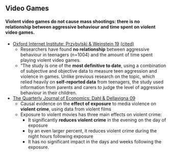## Video Games

#### Violent video games do not cause mass shootings: there is no relationship between aggressive behaviour and time spent on violent video games.

*   [Oxford Internet Institute: Przybylski & Weinstein 19](https://royalsocietypublishing.org/doi/10.1098/rsos.171474) [(cited)](http://www.ox.ac.uk/news/2019-02-13-violent-video-games-found-not-be-associated-adolescent-aggression#)
    *   Researchers have found **no relationship** between aggressive behaviour in teenagers (n=1004) and the amount of time spent playing violent video games.
    *   “The study is one of the **most definitive to date**, using a combination of subjective and objective data to measure teen aggression and violence in games. Unlike previous research on the topic, which relied heavily on **self-reported data** from teenagers, the study used information from parents and carers to judge the level of aggressive behaviour in their children.
*   [The Quarterly Journal of Economics: Dahl & Dellavigna 09](https://eml.berkeley.edu/~sdellavi/wp/moviescrimeQJEProofs2009.pdf)
    *   Causal evidence on the **effect of exposure** to media violence on **violent crime**, using data from violent films
    *   Exposure to violent movies has three main effects on violent crime:
        *   It significantly **reduces violent crime** in the evening on the day of exposure
        *   by an even larger percent, it reduces violent crime during the night hours following exposure
        *   It has no significant impact in the days and weeks following the exposure.
